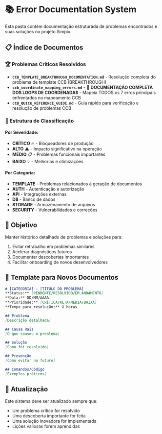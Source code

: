 # 📚 Error Documentation System

Esta pasta contém documentação estruturada de problemas encontrados e suas soluções no projeto Simpix.

## 📋 Índice de Documentos

### 🏆 Problemas Críticos Resolvidos
- **`CCB_TEMPLATE_BREAKTHROUGH_DOCUMENTATION.md`** - Resolução completa do problema de template CCB (BREAKTHROUGH)
- **`ccb_coordinate_mapping_errors.md`** - 🎯 **DOCUMENTAÇÃO COMPLETA DOS LOOPS DE COORDENADAS** - Mapeia TODOS os 7 erros principais enfrentados no mapeamento CCB
- **`CCB_QUICK_REFERENCE_GUIDE.md`** - Guia rápido para verificação e resolução de problemas CCB

### 📂 Estrutura de Classificação

#### Por Severidade:
- **CRÍTICO** 🔥 - Bloqueadores de produção
- **ALTO** ⚠️ - Impacto significativo na operação
- **MÉDIO** 📋 - Problemas funcionais importantes
- **BAIXO** 💡 - Melhorias e otimizações

#### Por Categoria:
- **TEMPLATE** - Problemas relacionados à geração de documentos
- **AUTH** - Autenticação e autorização
- **API** - Integrações externas
- **DB** - Banco de dados
- **STORAGE** - Armazenamento de arquivos
- **SECURITY** - Vulnerabilidades e correções

## 🎯 Objetivo

Manter histórico detalhado de problemas e soluções para:
1. Evitar retrabalho em problemas similares
2. Acelerar diagnósticos futuros
3. Documentar descobertas importantes
4. Facilitar onboarding de novos desenvolvedores

## 📝 Template para Novos Documentos

```markdown
# [CATEGORIA] - [TÍTULO DO PROBLEMA]
**Status:** [PENDENTE/RESOLVIDO/EM ANDAMENTO]
**Data:** DD/MM/AAAA
**Prioridade:** [CRÍTICA/ALTA/MÉDIA/BAIXA]
**Tempo para resolução:** X horas

## Problema
[Descrição detalhada]

## Causa Raiz
[O que causou o problema]

## Solução
[Como foi resolvido]

## Prevenção
[Como evitar no futuro]

## Comandos/Código
[Exemplos práticos]
```

## 🔄 Atualização

Este sistema deve ser atualizado sempre que:
- Um problema crítico for resolvido
- Uma descoberta importante for feita
- Uma solução inovadora for implementada
- Lições valiosas forem aprendidas